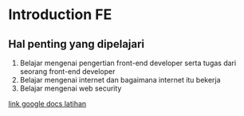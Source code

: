 # Introduction FE

## Hal penting yang dipelajari

1. Belajar mengenai pengertian front-end developer serta tugas dari seorang front-end developer
2. Belajar mengenai internet dan bagaimana internet itu bekerja
3. Belajar mengenai web security

[link google docs latihan](https://docs.google.com/document/d/1aS4Tr1ILoMiw5phflTAVj98iPvSZkjWUg9o9iJ2l9r0/edit?usp=sharing)

